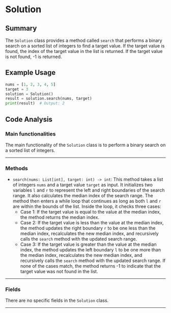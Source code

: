 # Solution

## Summary

The `Solution` class provides a method called `search` that performs a binary search on a sorted list of integers to find a target value. If the target value is found, the index of the target value in the list is returned. If the target value is not found, -1 is returned.

## Example Usage

```python
nums = [1, 2, 3, 4, 5]
target = 3
solution = Solution()
result = solution.search(nums, target)
print(result)  # Output: 2
```

## Code Analysis

### Main functionalities

The main functionality of the `Solution` class is to perform a binary search on a sorted list of integers.
___

### Methods

- `search(nums: List[int], target: int) -> int`: This method takes a list of integers `nums` and a target value `target` as input. It initializes two variables `l` and `r` to represent the left and right boundaries of the search range. It also calculates the median index of the search range. The method then enters a while loop that continues as long as both `l` and `r` are within the bounds of the list. Inside the loop, it checks three cases:
  - Case 1: If the target value is equal to the value at the median index, the method returns the median index.
  - Case 2: If the target value is less than the value at the median index, the method updates the right boundary `r` to be one less than the median index, recalculates the new median index, and recursively calls the `search` method with the updated search range.
  - Case 3: If the target value is greater than the value at the median index, the method updates the left boundary `l` to be one more than the median index, recalculates the new median index, and recursively calls the `search` method with the updated search range.
If none of the cases match, the method returns -1 to indicate that the target value was not found in the list.

___

### Fields

There are no specific fields in the `Solution` class.
___
